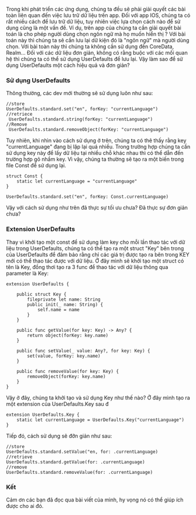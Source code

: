 Trong khi phát triển các ứng dụng, chúng ta đều sẽ phải giải quyết các bài toàn liên quan đến việc lưu trữ dữ liệu trên app. Đối với app IOS, chúng ta có rất nhiều  cách để lưu trữ dữ liệu, tuy nhiên việc lựa chọn cách nào để sử dụng cũng là một vấn đề. Ví dụ, trên app của chúng ta cần giải quyết bài toán là cho phép người dùng chọn ngôn ngữ mà họ muốn hiển thị ? Với bài toán này thì chúng ta sẽ cần lưu lại dữ kiện đó là "ngôn ngữ" mà người dùng chọn. Với bài toàn này thì chúng ta không cần sử dụng đến CoreData, Realm... Đối với các dữ liệu đơn giản, không có rằng buộc với các mối quan hệ thì chúng ta có thể sử dụng UserDefaults để lưu lại. Vậy làm sao để sử dụng UserDefaults một cách hiệu quả và đơn giản?

### Sử dụng UserDefaults
Thông thường, các dev mới thường sẽ sử dụng luôn như sau: 
```
//store
UserDefaults.standard.set("en", forKey: "currentLanguage")
//retriece
 UserDefaults.standard.string(forKey: "currentLanguage")
//Remove
 UserDefaults.standard.removeObject(forKey: "currentLanguage")
```
Tuy nhiên, khi nhìn vào cách sử dụng ở trên, chúng ta có thê thấy rằng key "currentLanguage" đang bị lặp lại quá nhiều. Trong trường hợp chúng ta cần sử dụng key này để lấy dữ liệu tại nhiều chỗ khác nhau thì có thể dẫn đến trường hợp gõ nhầm key. Vì vậy, chúng ta thường sẽ tạo ra một biến trong file Const để sử dụng lại.
```
struct Const {
    static let currentLanguage = "currentLanguage"
}

UserDefaults.standard.set("en", forKey: Const.currentLanguage)
```
Vậy với cách sử dụng như trên đã thực sự tối ưu chưa? Đã thực sự đơn giản chưa?
### Extension UserDefaults
Thay vì khởi tạo một const để sử dụng làm key cho mỗi lần thao tác với dữ liệu trong UserDefaults, chúng ta có thể tạo ra một struct "Key" bên trong của UserDefaults để đảm bảo rằng chỉ các giá trị được tạo ra bên trong KEY mới có thể thao tác được với dữ liệu.
Ở đây mình sẽ khởi tạo một struct có tên là Key, đồng thơi tạo ra 3 func để thao tác với dữ liệu thông qua parameter là Key: 
```
extension UserDefaults {
    
    public struct Key {
        fileprivate let name: String
        public init(_ name: String) {
            self.name = name
        }
    }
    
    public func getValue(for key: Key) -> Any? {
        return object(forKey: key.name)
    }
    
    public func setValue(_ value: Any?, for key: Key) {
        set(value, forKey: key.name)
    }
    
    public func removeValue(for key: Key) {
        removeObject(forKey: key.name)
    }
}
```
Vậy ở đây, chúng ta khởi tạo và sử dụng Key như thế nào?
Ở đây mình tạo ra một extension của UserDefaults.Key sau đ
```
extension UserDefaults.Key {
    static let currentLanguage = UserDefaults.Key("currentLanguage")
}
```
Tiếp đó, cách sử dụng sẽ đỡn giản như sau:
```
//store
UserDefaults.standard.setValue("en, for: .currentLanguage)
//retrieve
UserDefaults.standard.getValue(for: .currentLanguage)
//remove
UserDefaults.standard.removeValue(for: .currentLanguage)
```
### Kết
Cảm ơn các bạn đã đọc qua bài viết của mình, hy vọng nó có thể giúp ích được cho ai đó.